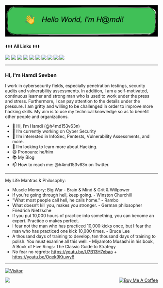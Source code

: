 ![--](https://github.com/h4md153v63n/h4md153v63n/blob/main/oie_ft3HoVLd24pY.png)
---
<tr> 
          ⬇️⬇️⬇️ <b>All Links</b> ⬇️⬇️⬇️
</tr>

[<img src="https://img.icons8.com/color/344/linktree.png" width="3.5%"/>](https://bit.ly/3DZiDN1)
[<img src="https://img.icons8.com/color/48/000000/linkedin.png" width="3.5%"/>](https://bit.ly/34BKvtC)
[<img src="https://img.icons8.com/color/48/000000/github.png" width="3.5%"/>](https://bit.ly/3JNmXkK)
[<img src="https://img.icons8.com/color/48/000000/medium.png" width="3.5%"/>](https://bit.ly/394wuGt)
[<img src="https://img.icons8.com/color/48/000000/twitter.png" width="3.5%"/>](https://bit.ly/3hXDWV6)
[<img src="https://img.icons8.com/color/48/000000/youtube.png" width="3.5%"/>](https://bit.ly/34uRgNA)
[<img src="https://miro.medium.com/max/1220/1*kZDwNIxYuMsAyTUrx1vD0Q.png" width="3.5%"/>](https://bit.ly/3wJAhTH)
[<img src="https://img.icons8.com/color/48/000000/facebook.png" width="3.5%"/>](https://bit.ly/3hUvENM)
[<img src="https://img.icons8.com/color/344/sladeshare--v1.png" width="3.5%"/>](https://bit.ly/35Ypzh5)
[<img src="https://img.icons8.com/bubbles/344/duolingo-logo.png" width="3.5%"/>](https://bit.ly/3juH37D)

----

### Hi, I'm Hamdi Sevben

I work in cybersecurity fields, especially penetration testings, security audits and vulnerability assessments. In addition, I am a self-motivated, continuous learner and strong man who is used to work under the press and stress. Furthermore, I can pay attention to the details under the pressure. I am gritty and willing to be challenged in order to improve more hacking skills. My aim is to use my technical knowledge so as to benefit other people and organizations.


- 👋 Hi, I’m Hamdi (@h4md153v63n)
- 🔭 I’m currently working on Cyber Security
- 🌱 I’m interested in InfoSec, Pentests, Vulnerability Assessments, and more.
- 💞️ I’m looking to learn more about Hacking.
- 😄 Pronouns: he/him
- 📚 My Blog
- 📫 How to reach me: @h4md153v63n on Twitter.

----

My Life Mantras & Philosophy:
- Muscle Memory: Big War - Brain & Mind & Grit & Willpower
- If you're going through hell, keep going. - Winston Churchill
- "What most people call hell, he calls home." - Rambo
- What doesn’t kill you, makes you stronger. - German philosopher Friedrich Nietzsche
- If you put 10,000 hours of practice into something, you can become an expert. Practice o makes perfect. 
- I fear not the man who has practiced 10,000 kicks once, but I fear the man who has practiced one kick 10,000 times. - Bruce Lee
- A thousand days of training to develop, ten thousand days of training to polish. You must examine all this well. - Miyamoto Musashi in his book, A Book of Five Rings: The Classic Guide to Strategy
- No fear no regrets: https://youtu.be/U7B13H7ebao + https://youtu.be/Oqek9Ktuwy8

---
                 
[![Visitor](https://visitor-badge.laobi.icu/badge?page_id=h4md153v63n.h4md153v63n)](#)

<img align="left" src="https://github-readme-stats.vercel.app/api?username=h4md153v63n&theme=chartreuse-dark&show_icons=true">


<p align="right">
<a href="https://www.buymeacoffee.com/" target="_blank"><img src="https://cdn.buymeacoffee.com/buttons/default-white.png" alt="Buy Me A Coffee" height="40" width="170" ></a>
